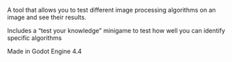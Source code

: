 A tool that allows you to test different image processing algorithms on an image and see their results.

Includes a “test your knowledge” minigame to test how well you can identify specific algorithms

Made in Godot Engine 4.4